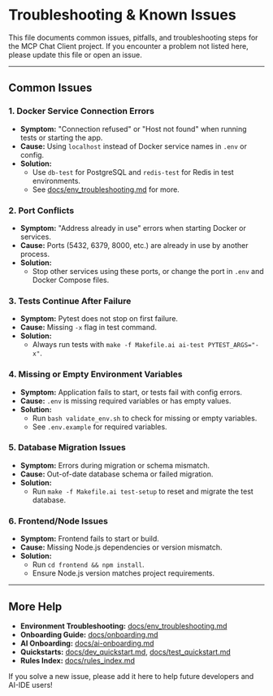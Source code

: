 # Troubleshooting & Known Issues

This file documents common issues, pitfalls, and troubleshooting steps for the MCP Chat Client project. If you encounter a problem not listed here, please update this file or open an issue.

---

## Common Issues

### 1. Docker Service Connection Errors
- **Symptom:** "Connection refused" or "Host not found" when running tests or starting the app.
- **Cause:** Using `localhost` instead of Docker service names in `.env` or config.
- **Solution:**
  - Use `db-test` for PostgreSQL and `redis-test` for Redis in test environments.
  - See [docs/env_troubleshooting.md](docs/env_troubleshooting.md) for more.

### 2. Port Conflicts
- **Symptom:** "Address already in use" errors when starting Docker or services.
- **Cause:** Ports (5432, 6379, 8000, etc.) are already in use by another process.
- **Solution:**
  - Stop other services using these ports, or change the port in `.env` and Docker Compose files.

### 3. Tests Continue After Failure
- **Symptom:** Pytest does not stop on first failure.
- **Cause:** Missing `-x` flag in test command.
- **Solution:**
  - Always run tests with `make -f Makefile.ai ai-test PYTEST_ARGS="-x"`.

### 4. Missing or Empty Environment Variables
- **Symptom:** Application fails to start, or tests fail with config errors.
- **Cause:** `.env` is missing required variables or has empty values.
- **Solution:**
  - Run `bash validate_env.sh` to check for missing or empty variables.
  - See `.env.example` for required variables.

### 5. Database Migration Issues
- **Symptom:** Errors during migration or schema mismatch.
- **Cause:** Out-of-date database schema or failed migration.
- **Solution:**
  - Run `make -f Makefile.ai test-setup` to reset and migrate the test database.

### 6. Frontend/Node Issues
- **Symptom:** Frontend fails to start or build.
- **Cause:** Missing Node.js dependencies or version mismatch.
- **Solution:**
  - Run `cd frontend && npm install`.
  - Ensure Node.js version matches project requirements.

---

## More Help
- **Environment Troubleshooting:** [docs/env_troubleshooting.md](docs/env_troubleshooting.md)
- **Onboarding Guide:** [docs/onboarding.md](docs/onboarding.md)
- **AI Onboarding:** [docs/ai-onboarding.md](docs/ai-onboarding.md)
- **Quickstarts:** [docs/dev_quickstart.md](docs/dev_quickstart.md), [docs/test_quickstart.md](docs/test_quickstart.md)
- **Rules Index:** [docs/rules_index.md](docs/rules_index.md)

If you solve a new issue, please add it here to help future developers and AI-IDE users! 